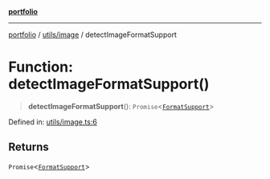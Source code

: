 [**portfolio**](../../../README.md)

***

[portfolio](../../../modules.md) / [utils/image](../README.md) / detectImageFormatSupport

# Function: detectImageFormatSupport()

> **detectImageFormatSupport**(): `Promise`\<[`FormatSupport`](../interfaces/FormatSupport.md)\>

Defined in: [utils/image.ts:6](https://github.com/tnorlund/Portfolio/blob/9eca9d40281c2ee01c97c27944ea7687ffd90ac4/portfolio/utils/image.ts#L6)

## Returns

`Promise`\<[`FormatSupport`](../interfaces/FormatSupport.md)\>
